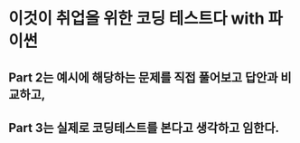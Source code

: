 # 이것이 취업을 위한 코딩 테스트다 with 파이썬
## Part 2는 예시에 해당하는 문제를 직접 풀어보고 답안과 비교하고,
## Part 3는 실제로 코딩테스트를 본다고 생각하고 임한다. 
